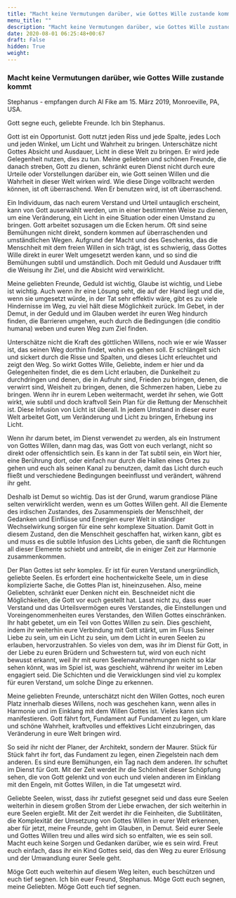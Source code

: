 ```yaml
---
title: "Macht keine Vermutungen darüber, wie Gottes Wille zustande kommt"
menu_title: ""
description: "Macht keine Vermutungen darüber, wie Gottes Wille zustande kommt"
date: 2020-08-01 06:25:48+00:67
draft: False
hidden: True
weight:
---
```

### Macht keine Vermutungen darüber, wie Gottes Wille zustande kommt

Stephanus - empfangen durch Al Fike am 15. März 2019, Monroeville, PA, USA.

Gott segne euch, geliebte Freunde. Ich bin Stephanus.

Gott ist ein Opportunist. Gott nutzt jeden Riss und jede Spalte, jedes Loch und jeden Winkel, um Licht und Wahrheit zu bringen. Unterschätze nicht Gottes Absicht und Ausdauer, Licht in diese Welt zu bringen. Er wird jede Gelegenheit nutzen, dies zu tun. Meine geliebten und schönen Freunde, die danach streben, Gott zu dienen, schränkt euren Dienst nicht durch eure Urteile oder Vorstellungen darüber ein, wie Gott seinen Willen und die Wahrheit in dieser Welt wirken wird. Wie diese Dinge vollbracht werden können, ist oft überraschend. Wen Er benutzen wird, ist oft überraschend.

Ein Individuum, das nach eurem Verstand und Urteil untauglich erscheint, kann von Gott auserwählt werden, um in einer bestimmten Weise zu dienen, um eine Veränderung, ein Licht in eine Situation oder einen Umstand zu bringen. Gott arbeitet sozusagen um die Ecken herum. Oft sind seine Bemühungen nicht direkt, sondern kommen auf überraschenden und umständlichen Wegen. Aufgrund der Macht und des Geschenks, das die Menschheit mit dem freien Willen in sich trägt, ist es schwierig, dass Gottes Wille direkt in eurer Welt umgesetzt werden kann, und so sind die Bemühungen subtil und umständlich. Doch mit Geduld und Ausdauer trifft die Weisung ihr Ziel, und die Absicht wird verwirklicht.

Meine geliebten Freunde, Geduld ist wichtig, Glaube ist wichtig, und Liebe ist wichtig. Auch wenn ihr eine Lösung seht, die auf der Hand liegt und die, wenn sie umgesetzt würde, in der Tat sehr effektiv wäre, gibt es zu viele Hindernisse im Weg, zu viel hält diese Möglichkeit zurück. Im Gebet, in der Demut, in der Geduld und im Glauben werdet ihr euren Weg hindurch finden, die Barrieren umgehen, euch durch die Bedingungen (die conditio humana) weben und euren Weg zum Ziel finden.

Unterschätze nicht die Kraft des göttlichen Willens, noch wie er wie Wasser ist, das seinen Weg dorthin findet, wohin es gehen soll. Er schlängelt sich und sickert durch die Risse und Spalten, und dieses Licht erleuchtet und zeigt den Weg. So wirkt Gottes Wille, Geliebte, indem er hier und da Gelegenheiten findet, die es dem Licht erlauben, die Dunkelheit zu durchdringen und denen, die in Aufruhr sind, Frieden zu bringen, denen, die verwirrt sind, Weisheit zu bringen, denen, die Schmerzen haben, Liebe zu bringen. Wenn ihr in eurem Leben weitermacht, werdet ihr sehen, wie Gott wirkt, wie subtil und doch kraftvoll Sein Plan für die Rettung der Menschheit ist. Diese Infusion von Licht ist überall. In jedem Umstand in dieser eurer Welt arbeitet Gott, um Veränderung und Licht zu bringen, Erhebung ins Licht.

Wenn ihr darum betet, im Dienst verwendet zu werden, als ein Instrument von Gottes Willen, dann mag das, was Gott von euch verlangt, nicht so direkt oder offensichtlich sein. Es kann in der Tat subtil sein, ein Wort hier, eine Berührung dort, oder einfach nur durch die Hallen eines Ortes zu gehen und euch als seinen Kanal zu benutzen, damit das Licht durch euch fließt und verschiedene Bedingungen beeinflusst und verändert, während ihr geht.

Deshalb ist Demut so wichtig. Das ist der Grund, warum grandiose Pläne selten verwirklicht werden, wenn es um Gottes Willen geht. All die Elemente des irdischen Zustandes, des Zusammenspiels der Menschheit, der Gedanken und Einflüsse und Energien eurer Welt in ständiger Wechselwirkung sorgen für eine sehr komplexe Situation. Damit Gott in diesem Zustand, den die Menschheit geschaffen hat, wirken kann, gibt es und muss es die subtile Infusion des Lichts geben, die sanft die Richtungen all dieser Elemente schiebt und antreibt, die in einiger Zeit zur Harmonie zusammenkommen.

Der Plan Gottes ist sehr komplex. Er ist für euren Verstand unergründlich, geliebte Seelen. Es erfordert eine hochentwickelte Seele, um in diese komplizierte Sache, die Gottes Plan ist, hineinzusehen. Also, meine Geliebten, schränkt euer Denken nicht ein. Beschneidet nicht die Möglichkeiten, die Gott vor euch gestellt hat. Lasst nicht zu, dass euer Verstand und das Urteilsvermögen eures Verstandes, die Einstellungen und Voreingenommenheiten eures Verstandes, den Willen Gottes einschränken. Ihr habt gebetet, um ein Teil von Gottes Willen zu sein. Dies geschieht, indem ihr weiterhin eure Verbindung mit Gott stärkt, um im Fluss Seiner Liebe zu sein, um ein Licht zu sein, um dem Licht in euren Seelen zu erlauben, hervorzustrahlen. So vieles von dem, was ihr im Dienst für Gott, in der Liebe zu euren Brüdern und Schwestern tut, wird von euch nicht bewusst erkannt, weil ihr mit euren Seelenwahrnehmungen nicht so klar sehen könnt, was im Spiel ist, was geschieht, während ihr weiter im Leben engagiert seid. Die Schichten und die Verwicklungen sind viel zu komplex für euren Verstand, um solche Dinge zu erkennen.

Meine geliebten Freunde, unterschätzt nicht den Willen Gottes, noch euren Platz innerhalb dieses Willens, noch was geschehen kann, wenn alles in Harmonie und im Einklang mit dem Willen Gottes ist. Vieles kann sich manifestieren. Gott fährt fort, Fundament auf Fundament zu legen, um klare und schöne Wahrheit, kraftvolles und effektives Licht einzubringen, das Veränderung in eure Welt bringen wird.

So seid ihr nicht der Planer, der Architekt, sondern der Maurer. Stück für Stück fahrt ihr fort, das Fundament zu legen, einen Ziegelstein nach dem anderen. Es sind eure Bemühungen, ein Tag nach dem anderen. Ihr schuftet im Dienst für Gott. Mit der Zeit werdet ihr die Schönheit dieser Schöpfung sehen, die von Gott gelenkt und von euch und vielen anderen im Einklang mit den Engeln, mit Gottes Willen, in die Tat umgesetzt wird.

Geliebte Seelen, wisst, dass ihr zutiefst gesegnet seid und dass eure Seelen weiterhin in diesem großen Strom der Liebe erwachen, der sich weiterhin in eure Seelen ergießt. Mit der Zeit werdet ihr die Feinheiten, die Subtilitäten, die Komplexität der Umsetzung von Gottes Willen in eurer Welt erkennen, aber für jetzt, meine Freunde, geht im Glauben, in Demut. Seid eurer Seele und Gottes Willen treu und alles wird sich so entfalten, wie es sein soll. Macht euch keine Sorgen und Gedanken darüber, wie es sein wird. Freut euch einfach, dass ihr ein Kind Gottes seid, das den Weg zu eurer Erlösung und der Umwandlung eurer Seele geht.

Möge Gott euch weiterhin auf diesem Weg leiten, euch beschützen und euch tief segnen. Ich bin euer Freund, Stephanus. Möge Gott euch segnen, meine Geliebten. Möge Gott euch tief segnen.

